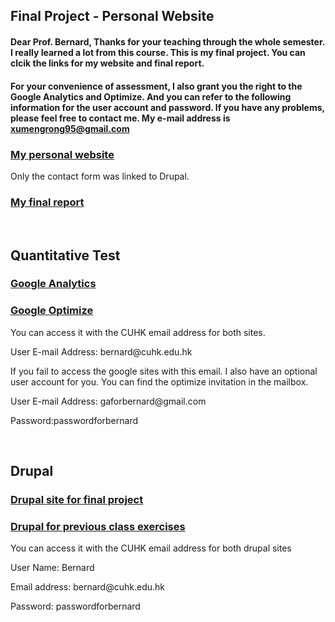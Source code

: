 <h2>Final Project - Personal Website</h2>
<h4>Dear Prof. Bernard,
Thanks for your teaching through the whole semester. I really learned a lot from this course.
This is my final project. You can clcik the links for my website and final report.</h4>
<h4>For your convenience of assessment, I also grant you the right to the Google Analytics and Optimize. And you can refer to the following information for the user account and password. 
If you have any problems, please feel free to contact me. 
My e-mail address is <a href="mailto:xumengrong95@163.com">xumengrong95@gmail.com</a>
 </h4>

<a href="http://dev-megan-personalsite.pantheonsite.io/final/index-dark.html"><h3>My personal website</h3></a>
<p>Only the contact form was linked to Drupal.</p>
<h3><a href="http://dev-megan-personalsite.pantheonsite.io/Xu-Mengrong_final_report.pdf">My final report</a></h3>
<br>
<h2>Quantitative Test</h2>
<h3><a href="https://analytics.google.com/analytics/web/#embed/report-home/a110548167w164928362p165622190/">Google Analytics</a></h3>
<h3><a href="https://optimize.google.com/optimize/home/#/accounts">Google Optimize</a></h3>
<p>You can access it with the CUHK email address for both sites.</p>
<p>User E-mail Address: bernard@cuhk.edu.hk</p>
<p>If you fail to access the google sites with this email. I also have an optional user account for you. You can find the optimize invitation in the mailbox.</p>
<p>User E-mail Address: gaforbernard@gmail.com</p>
<p>Password:passwordforbernard</p>
<br>
<h2> Drupal </h2>
<h3><a href="http://dev-megan-personalsite.pantheonsite.io/">Drupal site for final project</a></h3>
<h3><a href="http://dev-comm5961-demo.pantheonsite.io/">Drupal for previous class exercises</a></h3>
<p>You can access it with the CUHK email address for both drupal sites</p>
<p>User Name: Bernard</p>
<p>Email address: bernard@cuhk.edu.hk</p>
<p>Password: passwordforbernard</p>


